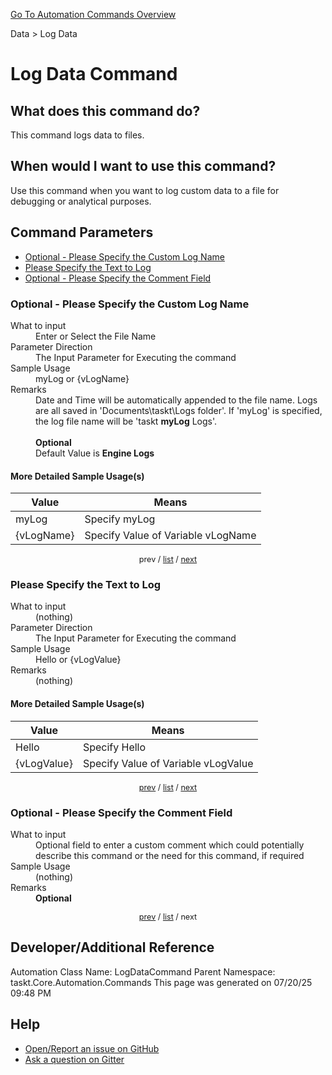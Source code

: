 <!--TITLE: Log Data Command -->
<!-- SUBTITLE: a command in the Data group. -->
[Go To Automation Commands Overview](/automation-commands.md)


Data &gt; Log Data


# Log Data Command


## What does this command do?
This command logs data to files.


## When would I want to use this command?
Use this command when you want to log custom data to a file for debugging or analytical purposes.


<a id="param_list"></a>
## Command Parameters
- [Optional - Please Specify the Custom Log Name](#param_0)
- [Please Specify the Text to Log](#param_1)
- [Optional - Please Specify the Comment Field](#param_2)


<a id="param_0"></a>
### Optional - Please Specify the Custom Log Name


<dl>
<dt>What to input</dt><dd>Enter or Select the File Name</dd>
<dt>Parameter Direction</dt><dd>The Input Parameter for Executing the command</dd>
<dt>Sample Usage</dt><dd>myLog or {vLogName}</dd>
<dt>Remarks</dt><dd>Date and Time will be automatically appended to the file name. Logs are all saved in 'Documents\taskt\Logs folder'. If 'myLog' is specified, the log file name will be 'taskt <strong>myLog</strong> Logs'.<br><br>
<strong>Optional</strong><br>Default Value is <strong>Engine Logs</strong></dd>
</dl>




#### More Detailed Sample Usage(s)
| Value | Means |
|---|---|
| myLog | Specify myLog |
| {vLogName} | Specify Value of Variable vLogName |


<div style="font-size: 90%; text-align: center">


prev / [list](#param_list) / [next](#param_1)


</div>


<a id="param_1"></a>
### Please Specify the Text to Log


<dl>
<dt>What to input</dt><dd>(nothing)</dd>
<dt>Parameter Direction</dt><dd>The Input Parameter for Executing the command</dd>
<dt>Sample Usage</dt><dd>Hello or {vLogValue}</dd>
<dt>Remarks</dt><dd>(nothing)</dd>
</dl>




#### More Detailed Sample Usage(s)
| Value | Means |
|---|---|
| Hello | Specify Hello |
| {vLogValue} | Specify Value of Variable vLogValue |


<div style="font-size: 90%; text-align: center">


[prev](#param_1) / [list](#param_list) / [next](#param_2)


</div>


<a id="param_2"></a>
### Optional - Please Specify the Comment Field


<dl>
<dt>What to input</dt><dd>Optional field to enter a custom comment which could potentially describe this command or the need for this command, if required</dd>
<dt>Sample Usage</dt><dd>(nothing)</dd>
<dt>Remarks</dt><dd><strong>Optional</strong><br></dd>
</dl>




<div style="font-size: 90%; text-align: center">


[prev](#param_2) / [list](#param_list) / next


</div>


## Developer/Additional Reference
Automation Class Name: LogDataCommand
Parent Namespace: taskt.Core.Automation.Commands
This page was generated on 07/20/25 09:48 PM


## Help
- [Open/Report an issue on GitHub](https://github.com/rcktrncn/taskt/issues/new)
- [Ask a question on Gitter](https://gitter.im/taskt-rpa/Lobby)
